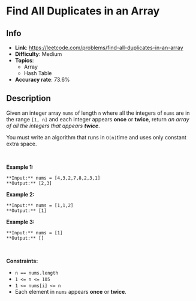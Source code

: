 # Find All Duplicates in an Array

## Info  
- **Link**: https://leetcode.com/problems/find-all-duplicates-in-an-array
- **Difficulty**: Medium  
- **Topics**:   
    - Array
    - Hash Table
- **Accuracy rate**: 73.6%  

## Description  
    
Given an integer array `nums` of length `n` where all the integers of `nums` are in the range `[1, n]` and each integer appears **once** or **twice**, return *an array of all the integers that appears **twice***.


You must write an algorithm that runs in `O(n)`time and uses only constant extra space.


 


**Example 1:**



```
**Input:** nums = [4,3,2,7,8,2,3,1]
**Output:** [2,3]

```
**Example 2:**



```
**Input:** nums = [1,1,2]
**Output:** [1]

```
**Example 3:**



```
**Input:** nums = [1]
**Output:** []

```

 


**Constraints:**


* `n == nums.length`
* `1 <= n <= 105`
* `1 <= nums[i] <= n`
* Each element in `nums` appears **once** or **twice**.


  
    